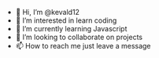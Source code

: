- 👋 Hi, I’m @kevald12
- 👀 I’m interested in learn coding 
- 🌱 I’m currently learning Javascript
- 💞️ I’m looking to collaborate on projects
- 📫 How to reach me just leave a message

<!---
kevald12/kevald12 is a ✨ special ✨ repository because its `README.md` (this file) appears on your GitHub profile.
You can click the Preview link to take a look at your changes.
--->
